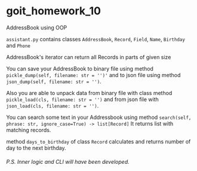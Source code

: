 # goit_homework_10
AddressBook using OOP

`assistant.py` contains classes `AddressBook`, `Record`, `Field`, `Name`, `Birthday` and `Phone`

AddressBook's iterator can return all Records in parts of given size

You can save your AddressBook to binary file using method `pickle_dump(self, filename: str = '')'`
and to json file using method `json_dump(self, filename: str = '')`.

Also you are able to unpack data from binary file with class method `pickle_load(cls, filename: str = '')`
and from json file with `json_load(cls, filename: str = '')`.

You can search some text in your Addressbook using method `search(self, phrase: str, ignore_case=True) -> list[Record]`
It returns list with matching records.

method `days_to_birthday` of class `Record` calculates and returns number of day to the next birthday.



###### P.S. Inner logic and CLI will have been developed.
